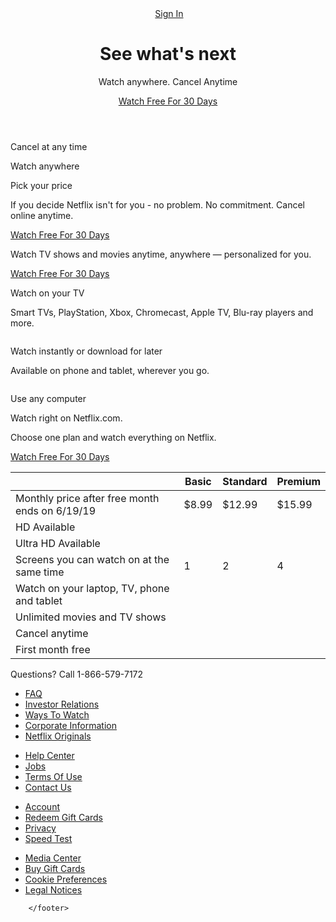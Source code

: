 
<head>
<link rel="stylesheet" href="css/styles.css">
    <meta charset="UTF-8">
    <meta name="viewport" content ="width=device-width, initial-scale=1.0">
    <meta http-equiv="X-UA-Compatible" content="ie=edge">
    <!-- CSS only -->

<title> Netflix - Watch TV Shows Online, Watch Movies Online </title>
</head>
<body>
<header class="showcase">
			<div class="showcase-top">
				<img src="https://i.ibb.co/r5krrdz/logo.png" alt="" />
				<a href="#" class="btn btn-rounded">Sign In</a>
			</div>
			<div class="showcase-content">
				<h1>See what's next</h1>
				<p>Watch anywhere. Cancel Anytime</p>
				<a href="#" class="btn btn-xl"
					>Watch Free For 30 Days <i class="fas fa-chevron-right btn-icon"></i
				></a>
			</div>
		</header>
		<section class="tabs">
			<div class="container">
				<div id="tab-1" class="tab-item tab-border">
					<i class="fas fa-door-open fa-3x"></i>
					<p class="hide-sm">Cancel at any time</p>
				</div>
				<div id="tab-2" class="tab-item">
					<i class="fas fa-tablet-alt fa-3x"></i>
					<p class="hide-sm">Watch anywhere</p>
				</div>
				<div id="tab-3" class="tab-item">
					<i class="fas fa-tags fa-3x"></i>
					<p class="hide-sm">Pick your price</p>
				</div>
			</div>
		</section>

<section class="tab-content">
		<div class="container">
		<!-- Tab Content 1 -->
		<div id="tab-1-content" class="tab-content-item show">
		<div class="tab-1-content-inner">
		<div>
		<p class="text-lg">
		If you decide Netflix isn't for you - no problem. No commitment.
		Cancel online anytime.
	</p>
	<a href="#" class="btn btn-lg">Watch Free For 30 Days</a>
	</div>
<img src="https://i.ibb.co/J2xDJV7/tab-content-1.png" alt="" />
	</div>
	</div>

<!-- Tab Content 2 -->
<div id="tab-2-content" class="tab-content-item">
<div class="tab-2-content-top">
		<p class="text-lg">
Watch TV shows and movies anytime, anywhere — personalized for
		you.
	</p>
	<a href="#" class="btn btn-lg">Watch Free For 30 Days</a>
	</div>
	<div class="tab-2-content-bottom">
		<div>
		<img src="https://i.ibb.co/DpdN7Gn/tab-content-2-1.png" alt="" />
<p class="text-md">
Watch on your TV
			</p>
		<p class="text-dark">
	Smart TVs, PlayStation, Xbox, Chromecast, Apple TV, Blu-ray
	players and more.
	</p>
		</div>
		<div>
	<img src="https://i.ibb.co/R3r1SPX/tab-content-2-2.png" alt="" />
		<p class="text-md">
		Watch instantly or download for later
		</p>
		<p class="text-dark">
		Available on phone and tablet, wherever you go.
		</p>
		</div>
	<div>
	<img src="https://i.ibb.co/gDhnwWn/tab-content-2-3.png" alt="" />
			<p class="text-md">
					Use any computer
		</p>
				<p class="text-dark">
		Watch right on Netflix.com.
			</p>
		</div>
	</div>
	</div>
	<!-- Tab Content 3 -->
<div id="tab-3-content" class="tab-content-item">
<div class="text-center">
	<p class="text-lg">
		Choose one plan and watch everything on Netflix.
			</p>
		<a href="#" class="btn btn-lg">Watch Free For 30 Days</a>
		</div>

<table class="table">
<thead>
		<tr>
			<th></th>
			<th>Basic</th>
		<th>Standard</th>
				<th>Premium</th>
				</tr>
			</thead>
			<tbody>
				<tr>
			<td>Monthly price after free month ends on 6/19/19</td>
				<td>$8.99</td>
					<td>$12.99</td>
				<td>$15.99</td>
				</tr>
				<tr>
		<td>HD Available</td>
					<td><i class="fas fa-times"></i></td>
				<td><i class="fas fa-check"></i></td>
			<td><i class="fas fa-check"></i></td>
			</tr>
							<tr>
								<td>Ultra HD Available</td>
								<td><i class="fas fa-times"></i></td>
								<td><i class="fas fa-times"></i></td>
								<td><i class="fas fa-check"></i></td>
							</tr>
							<tr>
								<td>Screens you can watch on at the same time</td>
								<td>1</td>
								<td>2</td>
								<td>4</td>
							</tr>
							<tr>
								<td>Watch on your laptop, TV, phone and tablet</td>
								<td><i class="fas fa-check"></i></td>
								<td><i class="fas fa-check"></i></td>
								<td><i class="fas fa-check"></i></td>
							</tr>
							<tr>
								<td>Unlimited movies and TV shows</td>
								<td><i class="fas fa-check"></i></td>
								<td><i class="fas fa-check"></i></td>
								<td><i class="fas fa-check"></i></td>
							</tr>
							<tr>
								<td>Cancel anytime</td>
								<td><i class="fas fa-check"></i></td>
								<td><i class="fas fa-check"></i></td>
								<td><i class="fas fa-check"></i></td>
							</tr>
							<tr>
								<td>First month free</td>
								<td><i class="fas fa-check"></i></td>
								<td><i class="fas fa-check"></i></td>
								<td><i class="fas fa-check"></i></td>
							</tr>
						</tbody>
					</table>
				</div>
			</div>
		</section>

<footer class="footer">
<p>Questions? Call 1-866-579-7172</p>
	<div class="footer-cols">
			<ul>
					<li><a href="#">FAQ</a></li>
					<li><a href="#">Investor Relations</a></li>
					<li><a href="#">Ways To Watch</a></li>
					<li><a href="#">Corporate Information</a></li>
					<li><a href="#">Netflix Originals</a></li>
				</ul>
				<ul>
					<li><a href="#">Help Center</a></li>
					<li><a href="#">Jobs</a></li>
					<li><a href="#">Terms Of Use</a></li>
					<li><a href="#">Contact Us</a></li>
				</ul>
				<ul>
					<li><a href="#">Account</a></li>
					<li><a href="#">Redeem Gift Cards</a></li>
					<li><a href="#">Privacy</a></li>
					<li><a href="#">Speed Test</a></li>
				</ul>
				<ul>
					<li><a href="#">Media Center</a></li>
					<li><a href="#">Buy Gift Cards</a></li>
					<li><a href="#">Cookie Preferences</a></li>
					<li><a href="#">Legal Notices</a></li>
				</ul>
			</div>

		</footer>